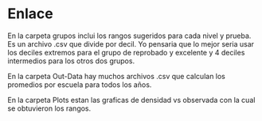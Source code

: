 Enlace
======

En la carpeta grupos inclui los rangos sugeridos para cada nivel y prueba. Es un archivo .csv que divide por decil. Yo pensaria que lo mejor seria usar los deciles extremos para el grupo de reprobado y excelente y 4 deciles intermedios para los otros dos grupos.


En la carpeta Out-Data hay muchos archivos .csv que calculan los promedios por escuela para todos los años.


En la carpeta Plots estan las graficas de densidad vs observada con la cual se obtuvieron los rangos.
